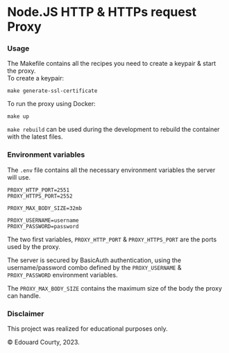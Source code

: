 # Node.JS HTTP & HTTPs request Proxy

### Usage

The Makefile contains all the recipes you need to create a keypair & start the proxy.  
To create a keypair:
```shell
make generate-ssl-certificate
```

To run the proxy using Docker:  
```shell
make up
```
`make rebuild` can be used during the development to rebuild the container with the latest files.  


### Environment variables

The `.env` file contains all the necessary environment variables the server will use.

```dotenv
PROXY_HTTP_PORT=2551
PROXY_HTTPS_PORT=2552

PROXY_MAX_BODY_SIZE=32mb

PROXY_USERNAME=username
PROXY_PASSWORD=password
```

The two first variables, `PROXY_HTTP_PORT` & `PROXY_HTTPS_PORT` are the ports used by the proxy.

The server is secured by BasicAuth authentication, using the username/password combo defined by the `PROXY_USERNAME` & `PROXY_PASSWORD` environment variables.  

The `PROXY_MAX_BODY_SIZE` contains the maximum size of the body the proxy can handle.


### Disclaimer

This project was realized for educational purposes only.

&copy; Edouard Courty, 2023.
